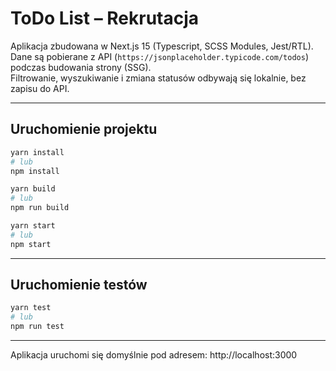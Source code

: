 # ToDo List – Rekrutacja

Aplikacja zbudowana w Next.js 15 (Typescript, SCSS Modules, Jest/RTL).
Dane są pobierane z API (`https://jsonplaceholder.typicode.com/todos`) podczas budowania strony (SSG).  
Filtrowanie, wyszukiwanie i zmiana statusów odbywają się lokalnie, bez zapisu do API.

---

## Uruchomienie projektu

```bash
yarn install
# lub
npm install

yarn build
# lub
npm run build

yarn start
# lub
npm start
```

---

## Uruchomienie testów

```bash
yarn test
# lub
npm run test
```

---

Aplikacja uruchomi się domyślnie pod adresem: http://localhost:3000

